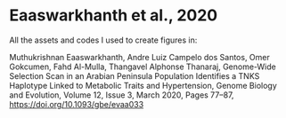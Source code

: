 # Eaaswarkhanth et al., 2020
All the assets and codes I used to create figures in:

Muthukrishnan Eaaswarkhanth, Andre Luiz Campelo dos Santos, Omer Gokcumen, Fahd Al-Mulla, Thangavel Alphonse Thanaraj, Genome-Wide Selection Scan in an Arabian Peninsula Population Identifies a TNKS Haplotype Linked to Metabolic Traits and Hypertension, Genome Biology and Evolution, Volume 12, Issue 3, March 2020, Pages 77–87, https://doi.org/10.1093/gbe/evaa033
